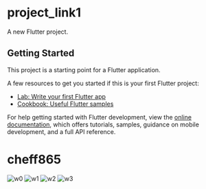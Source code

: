 # project_link1

A new Flutter project.

## Getting Started

This project is a starting point for a Flutter application.

A few resources to get you started if this is your first Flutter project:

- [Lab: Write your first Flutter app](https://docs.flutter.dev/get-started/codelab)
- [Cookbook: Useful Flutter samples](https://docs.flutter.dev/cookbook)

For help getting started with Flutter development, view the
[online documentation](https://docs.flutter.dev/), which offers tutorials,
samples, guidance on mobile development, and a full API reference.
# cheff865
![w0](https://user-images.githubusercontent.com/87229717/183963867-854600c6-f119-4253-b1d2-1bfbfdf023b7.jpeg)
![w1](https://user-images.githubusercontent.com/87229717/183963892-bb643873-39e0-40ea-b604-a70c7178e2b4.jpeg)
![w2](https://user-images.githubusercontent.com/87229717/183963900-fa9f788e-0f09-4648-9610-c3b920f0ae89.jpeg)
![w3](https://user-images.githubusercontent.com/87229717/183963912-a7c8157e-16f7-4c65-90fa-28d4332047b5.jpeg)
